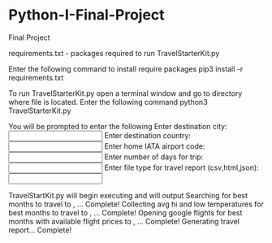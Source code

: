 # Python-I-Final-Project
Final Project

requirements.txt - packages required to run TravelStarterKit.py

Enter the following command to install require packages
	pip3 install -r requirements.txt

To run TravelStarterKit.py open a terminal window and go to directory where file is located. Enter the following command
	python3 TravelStarterKit.py

You will be prompted to enter the following
	Enter destination city: <input city>
	Enter destination country: <input country>
	Enter home IATA airport code: <input airport code>
	Enter number of days for trip: <input number of days>
	Enter file type for travel report (csv,html,json): <input file type>

TravelStartKit.py will begin executing and will output
	Searching for best months to travel to <city>, <country>...	Complete!
	Collecting avg hi and low temperatures for best months to travel to <city>, <country>...	Complete!
	Opening google flights for best months with available flight prices to <city>, <country>...	Complete!
	Generating travel report...	Complete!